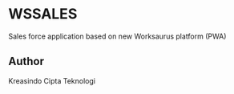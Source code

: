 # WSSALES
Sales force application based on new Worksaurus platform (PWA)

## Author
Kreasindo Cipta Teknologi